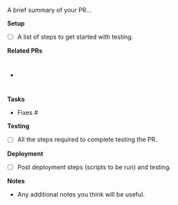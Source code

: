 A brief summary of your PR...

**Setup**

- [ ] A list of steps to get started with testing.

**Related PRs**

- #

**Tasks**

- Fixes #

**Testing**

- [ ] All the steps required to complete testing the PR.

**Deployment**

- [ ] Post deployment steps (scripts to be run) and testing.

**Notes**

- Any additional notes you think will be useful.
